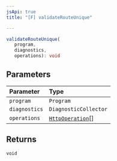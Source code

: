 ```yaml
---
jsApi: true
title: "[F] validateRouteUnique"

---
```

```ts
validateRouteUnique(
   program, 
   diagnostics, 
   operations): void
```

## Parameters

| Parameter | Type |
| :------ | :------ |
| `program` | `Program` |
| `diagnostics` | `DiagnosticCollector` |
| `operations` | [`HttpOperation`](../interfaces/HttpOperation.md)[] |

## Returns

`void`
